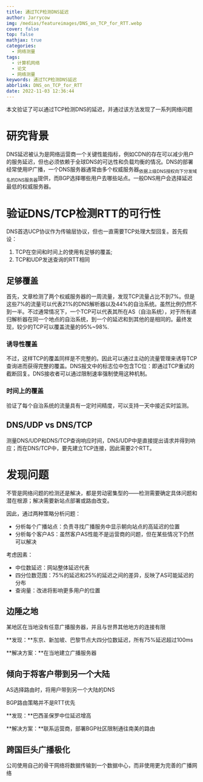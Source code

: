 ```yaml
---
title: 通过TCP检测DNS延迟
author: Jarrycow
img: /medias/featureimages/DNS_on_TCP_for_RTT.webp
cover: false
top: false
mathjax: true
categories:
  - 网络测量
tags:
  - 计算机网络
  - 论文
  - 网络测量
keywords: 通过TCP检测DNS延迟
abbrlink: DNS_on_TCP_for_RTT
date: 2022-11-03 12:36:44
---
```


本文验证了可以通过TCP检测DNS的延迟，并通过该方法发现了一系列网络问题

<!--more-->

# 研究背景

DNS延迟被认为是网络运营商一个关键性能指标，例如CDN的存在可以减少用户的服务延迟，但也必须依赖于全球DNS的可达性和负载均衡的情况。DNS的部署经常使用IP广播，一个DNS服务器通常由多个权威服务器<sub>依据上级DNS授权向下分发域名的DNS服务器</sub>提供，而BGP选择哪些用户去哪些站点。一般DNS用户会选择延迟最低的权威服务器。

# 验证DNS/TCP检测RTT的可行性

DNS首选UCP协议作为传输层协议，但也一直需要TCP处理大型回复。首先假设：

1. TCP在空间和时间上的使用有足够的覆盖;
2. TCP和UDP发送查询的RTT相同

## 足够覆盖

首先，文章检测了两个权威服务器的一周流量，发现TCP流量占比不到7%。但是这些7%的流量可以代表21%的DNS解析器以及44%的自治系统。虽然比例仍然不到一半。不过通常情况下，一个TCP可以代表其所在AS（自治系统），对于所有递归解析器在同一个地点的自治系统，到一个的延迟和到其他的是相同的。最终发现，较少的TCP可以覆盖流量的95%~98%.

### 诱导性覆盖

不过，这样TCP的覆盖同样是不完整的。因此可以通过主动的流量管理来诱导TCP查询进而获得完整的覆盖。DNS报文中的标志位中包含TC位：即通过TCP重试的截断回复。DNS接收者可以通过限制速率强制使用这种机制。

### 时间上的覆盖

验证了每个自治系统的流量具有一定时间精度，可以支持一天中接近实时监测。

## DNS/UDP vs DNS/TCP

测量DNS/UDP和DNS/TCP查询响应时间，DNS/UDP中是直接提出请求并得到响应；而在DNS/TCP中，要先建立TCP连接，因此需要2个RTT。

# 发现问题

不管是网络问题的检测还是解决，都是劳动密集型的——检测需要确定具体问题和潜在根源；解决需要新站点部署或路由改变。

因此，通过两种策略分析问题：

- 分析每个广播站点：负责寻找广播服务中显示朝向站点的高延迟的位置
- 分析每个客户AS：虽然客户AS性能不是运营商的问题，但在某些情况下仍然可以解决

考虑因素：

- 中位数延迟：网站整体延迟代表
- 四分位数范围：75%的延迟和25%的延迟之间的差异，反映了AS可能延迟的分布
- 查询量：改进将影响更多用户的位置

## 边陲之地

某地区在当地没有任意广播服务器，并且与世界其他地方的连接有限

**发现：**东京、新加坡、巴黎节点大四分位数延迟，所有75%延迟超过100ms

**解决方案：**在当地建立广播服务器

## 倾向于将客户带到另一个大陆

AS选择路由时，将用户带到另一个大陆的DNS

BGP路由策略并不是RTT优先

**发现：**巴西圣保罗中位延迟增高

**解决方案：**联系运营商，部署BGP社区限制通往南美的路由

## 跨国巨头广播极化

公司使用自己的骨干网络将数据传输到一个数据中心，而非使用更为完善的广播网络

